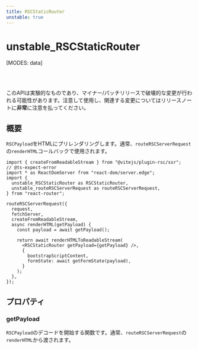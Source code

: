 ```yaml
---
title: RSCStaticRouter
unstable: true
---
```


# unstable_RSCStaticRouter

[MODES: data]

<br />
<br />

<docs-warning>このAPIは実験的なものであり、マイナー/パッチリリースで破壊的な変更が行われる可能性があります。注意して使用し、関連する変更についてはリリースノートに**非常**に注意を払ってください。</docs-warning>

## 概要

`RSCPayload`をHTMLにプリレンダリングします。通常、`routeRSCServerRequest`の`renderHTML`コールバックで使用されます。

```tsx filename=entry.ssr.tsx
import { createFromReadableStream } from "@vitejs/plugin-rsc/ssr";
// @ts-expect-error
import * as ReactDomServer from "react-dom/server.edge";
import {
  unstable_RSCStaticRouter as RSCStaticRouter,
  unstable_routeRSCServerRequest as routeRSCServerRequest,
} from "react-router";

routeRSCServerRequest({
  request,
  fetchServer,
  createFromReadableStream,
  async renderHTML(getPayload) {
    const payload = await getPayload();

    return await renderHTMLToReadableStream(
      <RSCStaticRouter getPayload={getPayload} />,
      {
        bootstrapScriptContent,
        formState: await getFormState(payload),
      }
    );
  },
});
```

## プロパティ

### getPayload

`RSCPayload`のデコードを開始する関数です。通常、`routeRSCServerRequest`の`renderHTML`から渡されます。
